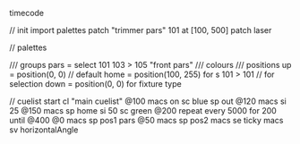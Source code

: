 timecode

// init
import palettes
patch "trimmer pars" 101 at [100, 500]
patch laser

// palettes

/// groups
pars = select 101 103 > 105 "front pars"
/// colours
/// positions
up = position(0, 0) // default
home = position(100, 255) for s 101 > 101 // for selection
down = position(0, 0) for fixture type


// cuelist
start cl "main cuelist"
@100 macs on sc blue sp out
@120 macs si 25
@150 macs sp home si 50 sc green
@200 repeat every 5000 for 200 until @400
    @0 macs sp pos1 pars 
    @50 macs sp pos2
    macs se ticky
    macs sv horizontalAngle 